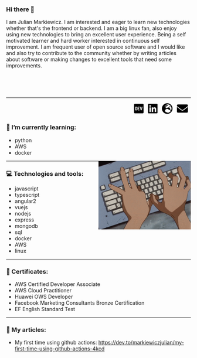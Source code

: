 ### Hi there 👋

I am Julian Markiewicz. I am interested and eager to learn new technologies whether that's the frontend or backend. I am a big linux fan, also enjoy using new technologies to bring an excellent user experience. Being a self motivated learner and hard worker interested in continuous self improvement. I am frequent user of open source software and I would like and also try to contribute to the community whether by writing articles about software or making changes to excellent tools that need some improvements.

<br/>
<br/>
<br/>

---

<div align="right">
<a href="https://dev.to/markiewiczjulian"><img height="30" src="./assets/dev-brands.png"></a>&nbsp;&nbsp;
<a href="https://www.linkedin.com/in/julian-markiewicz-628860191/"><img height="30" src="./assets/linkedin-brands.png"></a>&nbsp;&nbsp;
<a href="https://markiewiczjulian.github.io/"><img height="30" src="./assets/globe-europe-solid.png"></a>&nbsp;&nbsp;
<a href="mailto:markiewicz.julian@gmail.com"><img height="30" src="./assets/envelope-solid.png"></a>&nbsp;&nbsp;
</div>

### 🌱 I’m currently learning:
  - python
  - AWS
  - docker
 
<img src="./assets/typing.gif" width="50%" align="right" />

---
### 💻 Technologies and tools:

  - javascript
  - typescript
  - angular2
  - vuejs
  - nodejs
  - express
  - mongodb
  - sql
  - docker
  - AWS
  - linux
---
### 📜 Certificates:
  - AWS Certified Developer Associate
  - AWS Cloud Practitioner
  - Huawei OWS Developer
  - Facebook Marketing Consultants Bronze Certification
  - EF English Standard Test
---
### 📰 My articles:
  - My first time using github actions: https://dev.to/markiewiczjulian/my-first-time-using-github-actions-4kcd
